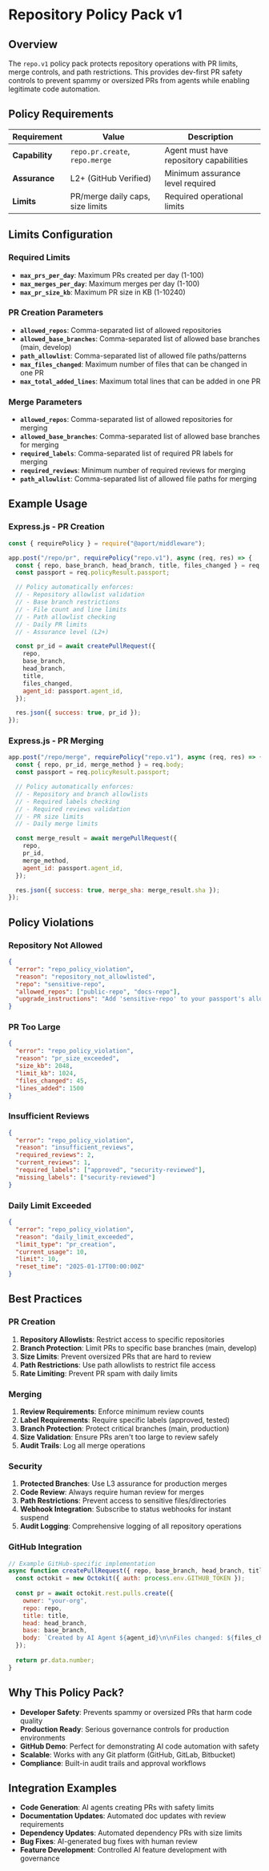 # Repository Policy Pack v1

## Overview

The `repo.v1` policy pack protects repository operations with PR limits, merge controls, and path restrictions. This provides dev-first PR safety controls to prevent spammy or oversized PRs from agents while enabling legitimate code automation.

## Policy Requirements

| **Requirement** | **Value** | **Description** |
|-----------------|-----------|-----------------|
| **Capability** | `repo.pr.create`, `repo.merge` | Agent must have repository capabilities |
| **Assurance** | L2+ (GitHub Verified) | Minimum assurance level required |
| **Limits** | PR/merge daily caps, size limits | Required operational limits |

## Limits Configuration

### Required Limits

- **`max_prs_per_day`**: Maximum PRs created per day (1-100)
- **`max_merges_per_day`**: Maximum merges per day (1-100)  
- **`max_pr_size_kb`**: Maximum PR size in KB (1-10240)

### PR Creation Parameters

- **`allowed_repos`**: Comma-separated list of allowed repositories
- **`allowed_base_branches`**: Comma-separated list of allowed base branches (main, develop)
- **`path_allowlist`**: Comma-separated list of allowed file paths/patterns
- **`max_files_changed`**: Maximum number of files that can be changed in one PR
- **`max_total_added_lines`**: Maximum total lines that can be added in one PR

### Merge Parameters

- **`allowed_repos`**: Comma-separated list of allowed repositories for merging
- **`allowed_base_branches`**: Comma-separated list of allowed base branches for merging
- **`required_labels`**: Comma-separated list of required PR labels for merging
- **`required_reviews`**: Minimum number of required reviews for merging
- **`path_allowlist`**: Comma-separated list of allowed file paths for merging

## Example Usage

### Express.js - PR Creation

```javascript
const { requirePolicy } = require("@aport/middleware");

app.post("/repo/pr", requirePolicy("repo.v1"), async (req, res) => {
  const { repo, base_branch, head_branch, title, files_changed } = req.body;
  const passport = req.policyResult.passport;

  // Policy automatically enforces:
  // - Repository allowlist validation
  // - Base branch restrictions
  // - File count and line limits
  // - Path allowlist checking
  // - Daily PR limits
  // - Assurance level (L2+)

  const pr_id = await createPullRequest({
    repo,
    base_branch,
    head_branch,
    title,
    files_changed,
    agent_id: passport.agent_id,
  });

  res.json({ success: true, pr_id });
});
```

### Express.js - PR Merging

```javascript
app.post("/repo/merge", requirePolicy("repo.v1"), async (req, res) => {
  const { repo, pr_id, merge_method } = req.body;
  const passport = req.policyResult.passport;

  // Policy automatically enforces:
  // - Repository and branch allowlists
  // - Required labels checking
  // - Required reviews validation
  // - PR size limits
  // - Daily merge limits

  const merge_result = await mergePullRequest({
    repo,
    pr_id,
    merge_method,
    agent_id: passport.agent_id,
  });

  res.json({ success: true, merge_sha: merge_result.sha });
});
```

## Policy Violations

### Repository Not Allowed

```json
{
  "error": "repo_policy_violation",
  "reason": "repository_not_allowlisted",
  "repo": "sensitive-repo",
  "allowed_repos": ["public-repo", "docs-repo"],
  "upgrade_instructions": "Add 'sensitive-repo' to your passport's allowed_repos parameter"
}
```

### PR Too Large

```json
{
  "error": "repo_policy_violation",
  "reason": "pr_size_exceeded",
  "size_kb": 2048,
  "limit_kb": 1024,
  "files_changed": 45,
  "lines_added": 1500
}
```

### Insufficient Reviews

```json
{
  "error": "repo_policy_violation",
  "reason": "insufficient_reviews",
  "required_reviews": 2,
  "current_reviews": 1,
  "required_labels": ["approved", "security-reviewed"],
  "missing_labels": ["security-reviewed"]
}
```

### Daily Limit Exceeded

```json
{
  "error": "repo_policy_violation",
  "reason": "daily_limit_exceeded",
  "limit_type": "pr_creation",
  "current_usage": 10,
  "limit": 10,
  "reset_time": "2025-01-17T00:00:00Z"
}
```

## Best Practices

### PR Creation

1. **Repository Allowlists**: Restrict access to specific repositories
2. **Branch Protection**: Limit PRs to specific base branches (main, develop)
3. **Size Limits**: Prevent oversized PRs that are hard to review
4. **Path Restrictions**: Use path allowlists to restrict file access
5. **Rate Limiting**: Prevent PR spam with daily limits

### Merging

1. **Review Requirements**: Enforce minimum review counts
2. **Label Requirements**: Require specific labels (approved, tested)
3. **Branch Protection**: Protect critical branches (main, production)
4. **Size Validation**: Ensure PRs aren't too large to review safely
5. **Audit Trails**: Log all merge operations

### Security

1. **Protected Branches**: Use L3 assurance for production merges
2. **Code Review**: Always require human review for merges
3. **Path Restrictions**: Prevent access to sensitive files/directories
4. **Webhook Integration**: Subscribe to status webhooks for instant suspend
5. **Audit Logging**: Comprehensive logging of all repository operations

### GitHub Integration

```javascript
// Example GitHub-specific implementation
async function createPullRequest({ repo, base_branch, head_branch, title, files_changed, agent_id }) {
  const octokit = new Octokit({ auth: process.env.GITHUB_TOKEN });
  
  const pr = await octokit.rest.pulls.create({
    owner: "your-org",
    repo: repo,
    title: title,
    head: head_branch,
    base: base_branch,
    body: `Created by AI Agent ${agent_id}\n\nFiles changed: ${files_changed.length}`,
  });
  
  return pr.data.number;
}
```

## Why This Policy Pack?

- **Developer Safety**: Prevents spammy or oversized PRs that harm code quality
- **Production Ready**: Serious governance controls for production environments
- **GitHub Demo**: Perfect for demonstrating AI code automation with safety
- **Scalable**: Works with any Git platform (GitHub, GitLab, Bitbucket)
- **Compliance**: Built-in audit trails and approval workflows

## Integration Examples

- **Code Generation**: AI agents creating PRs with safety limits
- **Documentation Updates**: Automated doc updates with review requirements
- **Dependency Updates**: Automated dependency PRs with size limits
- **Bug Fixes**: AI-generated bug fixes with human review
- **Feature Development**: Controlled AI feature development with governance
